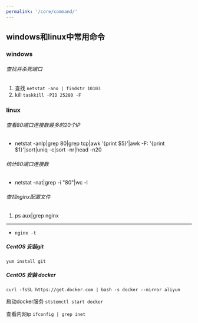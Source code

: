 ```yaml
---
permalink: '/core/command/'
---
```

## windows和linux中常用命令
### windows
###### 查找并杀死端口
1. 查找 `netstat -ano | findstr 10103`
2. kill `taskkill -PID 25280 -F`

### linux
###### 查看80端口连接数最多的20个IP
- netstat -anlp|grep 80|grep tcp|awk '{print $5}'|awk -F: '{print $1}'|sort|uniq -c|sort -nr|head -n20

###### 统计80端口连接数
- netstat -nat|grep -i "80"|wc -l

###### 查找nginx配置文件
1. ps aux|grep nginx
---
- `nginx -t`

##### CentOS 安装git
`yum install git`

##### CentOS 安装 docker

`curl -fsSL https://get.docker.com | bash -s docker --mirror aliyun`

启动docker服务
`ststemctl start docker`

查看内网ip
`ifconfig | grep inet`

 